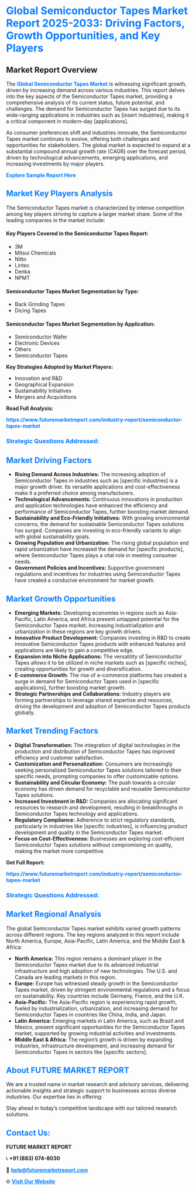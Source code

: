 <h1 style="color: #007BFF;">Global Semiconductor Tapes Market Report 2025-2033: Driving Factors, Growth Opportunities, and Key Players</h1>

<section id="overview">
<h2>Market Report Overview</h2>
<p>The <a href="https://www.futuremarketreport.com/industry-report/semiconductor-tapes-market" style="color: #007BFF; text-decoration: none;"><strong>Global Semiconductor Tapes Market</strong></a> is witnessing significant growth, driven by increasing demand across various industries. This report delves into the key aspects of the Semiconductor Tapes market, providing a comprehensive analysis of its current status, future potential, and challenges. The demand for Semiconductor Tapes has surged due to its wide-ranging applications in industries such as [insert industries], making it a critical component in modern-day [applications].</p>
<p>As consumer preferences shift and industries innovate, the Semiconductor Tapes market continues to evolve, offering both challenges and opportunities for stakeholders. The global market is expected to expand at a substantial compound annual growth rate (CAGR) over the forecast period, driven by technological advancements, emerging applications, and increasing investments by major players.</p>
</section>

<section id="overview">
<p><a href="https://www.futuremarketreport.com/request-sample/reportId=116386" style="color: #007BFF; text-decoration: none;"><strong>Explore Sample Report Here</strong></a></p>
</section>

<section id="key-players">
<h2 style="color: #007BFF;">Market Key Players Analysis</h2>
<p>The Semiconductor Tapes market is characterized by intense competition among key players striving to capture a larger market share. Some of the leading companies in the market include:</p>
<h4>Key Players Covered in the Semiconductor Tapes Report:</h4>
<ul><li>3M</li><li>Mitsui Chemicals</li><li>Nitto</li><li>Lintec</li><li>Denka</li><li>NPMT</li></ul>
<h4>Semiconductor Tapes Market Segmentation by Type:</h4>
<ul><li>Back Grinding Tapes</li><li>Dicing Tapes</li></ul>

<h4>Semiconductor Tapes Market Segmentation by Application:</h4>
<ul><li>Semiconductor Wafer</li><li>Electronic Devices</li><li>Others</li><li>Semiconductor Tapes</li></ul>
<p><strong>Key Strategies Adopted by Market Players:</strong></p>
<ul>
<li>Innovation and R&D</li>
<li>Geographical Expansion</li>
<li>Sustainability Initiatives</li>
<li>Mergers and Acquisitions</li>
</ul>
</section>

<section>
<p><strong>Read Full Analysis: </strong></p><a href="https://www.futuremarketreport.com/industry-report/semiconductor-tapes-market" style="color: #007BFF; text-decoration: none;"><strong>https://www.futuremarketreport.com/industry-report/semiconductor-tapes-market</strong></a>
<h3 style="color: #007BFF;">Strategic Questions Addressed:</h3>
</section>

<section id="driving-factors">
<h2 style="color: #007BFF;">Market Driving Factors</h2>
<ul>
<li><strong>Rising Demand Across Industries:</strong> The increasing adoption of Semiconductor Tapes in industries such as [specific industries] is a major growth driver. Its versatile applications and cost-effectiveness make it a preferred choice among manufacturers.</li>
<li><strong>Technological Advancements:</strong> Continuous innovations in production and application technologies have enhanced the efficiency and performance of Semiconductor Tapes, further boosting market demand.</li>
<li><strong>Sustainability and Eco-Friendly Initiatives:</strong> With growing environmental concerns, the demand for sustainable Semiconductor Tapes solutions has surged. Companies are investing in eco-friendly variants to align with global sustainability goals.</li>
<li><strong>Growing Population and Urbanization:</strong> The rising global population and rapid urbanization have increased the demand for [specific products], where Semiconductor Tapes plays a vital role in meeting consumer needs.</li>
<li><strong>Government Policies and Incentives:</strong> Supportive government regulations and incentives for industries using Semiconductor Tapes have created a conducive environment for market growth.</li>
</ul>
</section>

<section id="growth-opportunities">
<h2 style="color: #007BFF;">Market Growth Opportunities</h2>
<ul>
<li><strong>Emerging Markets:</strong> Developing economies in regions such as Asia-Pacific, Latin America, and Africa present untapped potential for the Semiconductor Tapes market. Increasing industrialization and urbanization in these regions are key growth drivers.</li>
<li><strong>Innovative Product Development:</strong> Companies investing in R&D to create innovative Semiconductor Tapes products with enhanced features and applications are likely to gain a competitive edge.</li>
<li><strong>Expansion into Niche Applications:</strong> The versatility of Semiconductor Tapes allows it to be utilized in niche markets such as [specific niches], creating opportunities for growth and diversification.</li>
<li><strong>E-commerce Growth:</strong> The rise of e-commerce platforms has created a surge in demand for Semiconductor Tapes used in [specific applications], further boosting market growth.</li>
<li><strong>Strategic Partnerships and Collaborations:</strong> Industry players are forming partnerships to leverage shared expertise and resources, driving the development and adoption of Semiconductor Tapes products globally.</li>
</ul>
</section>

<section id="trending-factors">
<h2 style="color: #007BFF;">Market Trending Factors</h2>
<ul>
<li><strong>Digital Transformation:</strong> The integration of digital technologies in the production and distribution of Semiconductor Tapes has improved efficiency and customer satisfaction.</li>
<li><strong>Customization and Personalization:</strong> Consumers are increasingly seeking personalized Semiconductor Tapes solutions tailored to their specific needs, prompting companies to offer customizable options.</li>
<li><strong>Sustainability and Circular Economy:</strong> The push towards a circular economy has driven demand for recyclable and reusable Semiconductor Tapes solutions.</li>
<li><strong>Increased Investment in R&D:</strong> Companies are allocating significant resources to research and development, resulting in breakthroughs in Semiconductor Tapes technology and applications.</li>
<li><strong>Regulatory Compliance:</strong> Adherence to strict regulatory standards, particularly in industries like [specific industries], is influencing product development and quality in the Semiconductor Tapes market.</li>
<li><strong>Focus on Cost-Effectiveness:</strong> Businesses are exploring cost-efficient Semiconductor Tapes solutions without compromising on quality, making the market more competitive.</li>
</ul>
</section>

<section>
<p><strong>Get Full Report: </strong></p><a href="https://www.futuremarketreport.com/industry-report/semiconductor-tapes-market" style="color: #007BFF; text-decoration: none;"><strong>https://www.futuremarketreport.com/industry-report/semiconductor-tapes-market</strong></a>
<h3 style="color: #007BFF;">Strategic Questions Addressed:</h3>
</section>


<section id="regional-analysis">
<h2 style="color: #007BFF;">Market Regional Analysis</h2>
<p>The global Semiconductor Tapes market exhibits varied growth patterns across different regions. The key regions analyzed in this report include North America, Europe, Asia-Pacific, Latin America, and the Middle East & Africa:</p>
<ul>
<li><strong>North America:</strong> This region remains a dominant player in the Semiconductor Tapes market due to its advanced industrial infrastructure and high adoption of new technologies. The U.S. and Canada are leading markets in this region.</li>
<li><strong>Europe:</strong> Europe has witnessed steady growth in the Semiconductor Tapes market, driven by stringent environmental regulations and a focus on sustainability. Key countries include Germany, France, and the U.K.</li>
<li><strong>Asia-Pacific:</strong> The Asia-Pacific region is experiencing rapid growth, fueled by industrialization, urbanization, and increasing demand for Semiconductor Tapes in countries like China, India, and Japan.</li>
<li><strong>Latin America:</strong> Emerging markets in Latin America, such as Brazil and Mexico, present significant opportunities for the Semiconductor Tapes market, supported by growing industrial activities and investments.</li>
<li><strong>Middle East & Africa:</strong> The region’s growth is driven by expanding industries, infrastructure development, and increasing demand for Semiconductor Tapes in sectors like [specific sectors].</li>
</ul>
</section>

<footer>
<h2 style="color: #007BFF;">About FUTURE MARKET REPORT</h2>
<p>We are a trusted name in market research and advisory services, delivering actionable insights and strategic support to businesses across diverse industries. Our expertise lies in offering:</p>

<p>Stay ahead in today’s competitive landscape with our tailored research solutions.</p>

<h2 style="color: #007BFF;">Contact Us:</h2>
<p><strong>FUTURE MARKET REPORT</strong></p>
<p>📞 <strong>+91 (883) 074-8030</strong></p>
<p>📧 <strong><a href="mailto:help@futuremarketreport.com" style="color: #007BFF;">help@futuremarketreport.com</a></strong></p>
<p>🌐 <strong><a href="https://www.futuremarketreport.com/" style="color: #007BFF;">Visit Our Website</a></strong></p>
</footer>